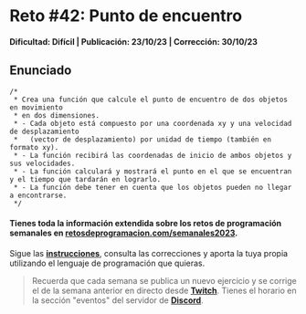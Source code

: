 # Reto #42: Punto de encuentro
#### Dificultad: Difícil | Publicación: 23/10/23 | Corrección: 30/10/23

## Enunciado

```
/*
 * Crea una función que calcule el punto de encuentro de dos objetos en movimiento
 * en dos dimensiones.
 * - Cada objeto está compuesto por una coordenada xy y una velocidad de desplazamiento
 *   (vector de desplazamiento) por unidad de tiempo (también en formato xy).
 * - La función recibirá las coordenadas de inicio de ambos objetos y sus velocidades.
 * - La función calculará y mostrará el punto en el que se encuentran y el tiempo que tardarán en lograrlo.
 * - La función debe tener en cuenta que los objetos pueden no llegar a encontrarse.   
 */
```
#### Tienes toda la información extendida sobre los retos de programación semanales en **[retosdeprogramacion.com/semanales2023](https://retosdeprogramacion.com/semanales2023)**.

Sigue las **[instrucciones](../../README.md)**, consulta las correcciones y aporta la tuya propia utilizando el lenguaje de programación que quieras.

> Recuerda que cada semana se publica un nuevo ejercicio y se corrige el de la semana anterior en directo desde **[Twitch](https://twitch.tv/mouredev)**. Tienes el horario en la sección "eventos" del servidor de **[Discord](https://discord.gg/mouredev)**.
